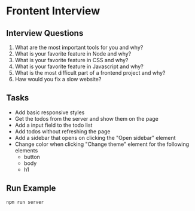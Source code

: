 # Frontent Interview

## Interview Questions

1. What are the most important tools for you and why?
2. What is your favorite feature in Node and why?
3. What is your favorite feature in CSS and why?
4. What is your favorite feature in Javascript and why?
5. What is the most difficult part of a frontend project and why?
6. Haw would you fix a slow website?

## Tasks

* Add basic responsive styles
* Get the todos from the server and show them on the page
* Add a input field to the todo list
* Add todos without refreshing the page
* Add a sidebar that opens on clicking the "Open sidebar" element
* Change color when clicking "Change theme" element for the following elements
  - button
  - body
  - h1


## Run Example

```
npm run server
```